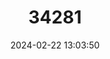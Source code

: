 ---
title: "34281"
category: "Anthodiscus chocoensis"
draft: false
date: 2024-02-22 13:03:50
languages:
  Spanish; Castilian: ["Ajo Negro"]
---